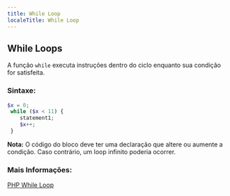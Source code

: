 ```yaml
---
title: While Loop
localeTitle: While Loop
---
```

## While Loops

A função `while` executa instruções dentro do ciclo enquanto sua condição for satisfeita.

### Sintaxe:

```php
$x = 0; 
 while ($x < 11) { 
    statement1; 
    $x++; 
 } 
```

**Nota:** O código do bloco deve ter uma declaração que altere ou aumente a condição. Caso contrário, um loop infinito poderia ocorrer.

### Mais Informações:

[PHP While Loop](http://php.net/manual/en/control-structures.while.php)
